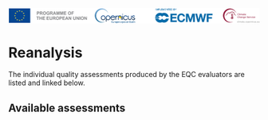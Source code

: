 ![logo](../LogoLine_horizon_C3S.png)

# Reanalysis

The individual quality assessments produced by the EQC evaluators are listed and linked below.

## Available assessments

```{tableofcontents}
```
